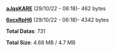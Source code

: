[**aJqsKARE**](/data/aJqsKARE.txt) (29/10/22 - 06:18)- 462 bytes

[**6xcxRpH6**](/data/6xcxRpH6.txt) (29/10/22 - 06:18)- 4342 bytes

**Total Datas**: 731

**Total Size**: 4.68 MB / 4.7 MB